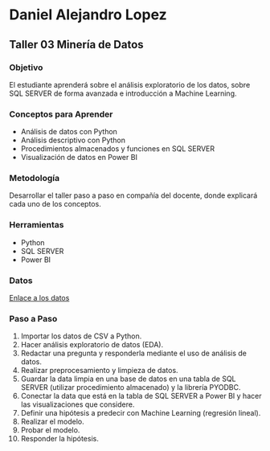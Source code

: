# Daniel Alejandro Lopez

## Taller 03 Minería de Datos

### Objetivo
El estudiante aprenderá sobre el análisis exploratorio de los datos, sobre SQL SERVER de forma avanzada e introducción a Machine Learning.

### Conceptos para Aprender
- Análisis de datos con Python
- Análisis descriptivo con Python
- Procedimientos almacenados y funciones en SQL SERVER
- Visualización de datos en Power BI

### Metodología
Desarrollar el taller paso a paso en compañía del docente, donde explicará cada uno de los conceptos.

### Herramientas
- Python
- SQL SERVER
- Power BI

### Datos
[Enlace a los datos](https://umanizaleseduco-my.sharepoint.com/:x:/g/personal/dalopez_umanizales_edu_co/EaaHnFBmWWVMhMNPGkLG-TUB3CmcUeVCl-RNOXutCxi-Ug?e=aqY1og)

### Paso a Paso
1. Importar los datos de CSV a Python.
2. Hacer análisis exploratorio de datos (EDA).
3. Redactar una pregunta y responderla mediante el uso de análisis de datos.
4. Realizar preprocesamiento y limpieza de datos.
5. Guardar la data limpia en una base de datos en una tabla de SQL SERVER (utilizar procedimiento almacenado) y la librería PYODBC.
6. Conectar la data que está en la tabla de SQL SERVER a Power BI y hacer las visualizaciones que considere.
7. Definir una hipótesis a predecir con Machine Learning (regresión lineal).
8. Realizar el modelo.
9. Probar el modelo.
10. Responder la hipótesis.
